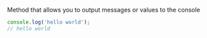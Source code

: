 Method that allows you to output messages or values to the console

```js
console.log('hello world');
// hello world
```